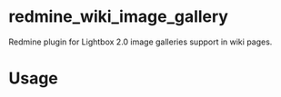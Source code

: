 redmine_wiki_image_gallery
==========================

Redmine plugin for Lightbox 2.0 image galleries support in wiki pages.

# Usage

